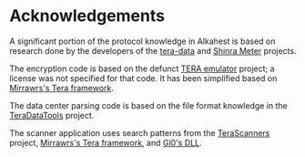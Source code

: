 # Acknowledgements

A significant portion of the protocol knowledge in Alkahest is based on
research done by the developers of the
[tera-data](https://github.com/tera-toolbox/tera-data) and
[Shinra Meter](https://github.com/neowutran/ShinraMeter) projects.

The encryption code is based on the defunct
[TERA emulator](https://github.com/iceblade112/TeraEmulator) project; a license
was not specified for that code. It has been simplified based on
[Mirrawrs's Tera framework](https://github.com/Mirrawrs/Tera).

The data center parsing code is based on the file format knowledge in the
[TeraDataTools](https://github.com/gothos-folly/TeraDataTools) project.

The scanner application uses search patterns from the
[TeraScanners](https://github.com/meishuu/TeraScanners) project,
[Mirrawrs's Tera framework](https://github.com/Mirrawrs/Tera), and
[Gl0's DLL](https://github.com/neowutran/TeraDpsMeterData/blob/master/copypaste-tuto/Gl0-dll.txt).

